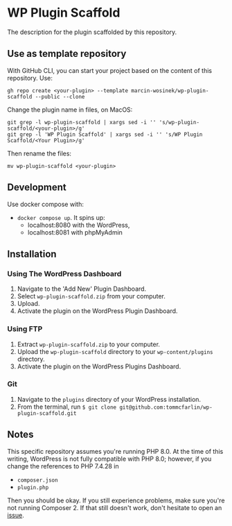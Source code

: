 # WP Plugin Scaffold

The description for the plugin scaffolded by this repository.

## Use as template repository

With GitHub CLI, you can start your project based on the content of this
repository. Use:

```
gh repo create <your-plugin> --template marcin-wosinek/wp-plugin-scaffold --public --clone
```

Change the plugin name in files, on MacOS:

```
git grep -l wp-plugin-scaffold | xargs sed -i '' 's/wp-plugin-scaffold/<your-plugin>/g'
git grep -l 'WP Plugin Scaffold' | xargs sed -i '' 's/WP Plugin Scaffold/<Your Plugin>/g'
```

Then rename the files:

```
mv wp-plugin-scaffold <your-plugin>
```

## Development

Use docker compose with:

* `docker compose up`. It spins up:
  * localhost:8080 with the WordPress,
  * localhost:8081 with phpMyAdmin

## Installation

### Using The WordPress Dashboard

1. Navigate to the 'Add New' Plugin Dashboard.
2. Select `wp-plugin-scaffold.zip` from your computer.
3. Upload.
4. Activate the plugin on the WordPress Plugin Dashboard.

### Using FTP

1. Extract `wp-plugin-scaffold.zip` to your computer.
2. Upload the `wp-plugin-scaffold` directory to your `wp-content/plugins` directory.
3. Activate the plugin on the WordPress Plugins Dashboard.

### Git

1. Navigate to the `plugins` directory of your WordPress installation.
2. From the terminal, run `$ git clone git@github.com:tommcfarlin/wp-plugin-scaffold.git`

## Notes

This specific repository assumes you're running PHP 8.0.  At the time of this writing, WordPress is not fully compatible with PHP 8.0; however, if you change the references to PHP 7.4.28 in

* `composer.json`
* `plugin.php`

Then you should be okay. If you still experience problems, make sure you're not running Composer 2. If that still doesn't work, don't hesitate to open an [issue](https://github.com/tommcfarlin/wp-plugin-scaffold/issues).
